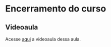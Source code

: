 # Encerramento do curso

## Videoaula
Acesse [aqui](https://drive.google.com/drive/folders/1QPfEqmYJtD9-O1Garz_UQwHvB5Za-ClJ?usp=drive_link) a videoaula dessa aula.
